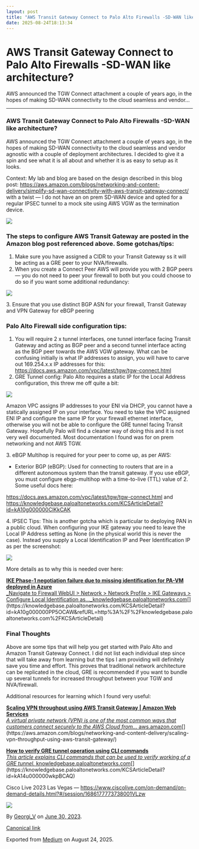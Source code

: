 ```yaml
---
layout: post
title: "AWS Transit Gateway Connect to Palo Alto Firewalls -SD-WAN like architecture?"
date: 2025-08-24T18:13:34
---
```


# AWS Transit Gateway Connect to Palo Alto Firewalls -SD-WAN like architecture?

AWS announced the TGW Connect attachment a couple of years ago, in the hopes of making SD-WAN connectivity to the cloud seamless and vendor… 

* * *

### AWS Transit Gateway Connect to Palo Alto Firewalls -SD-WAN like architecture?

AWS announced the TGW Connect attachment a couple of years ago, in the hopes of making SD-WAN connectivity to the cloud seamless and vendor agnostic with a couple of deployment architectures. I decided to give it a spin and see what it is all about and whether it is as easy to setup as it looks.

Context: My lab and blog are based on the design described in this blog post: <https://aws.amazon.com/blogs/networking-and-content-delivery/simplify-sd-wan-connectivity-with-aws-transit-gateway-connect/> with a twist — I do not have an on prem SD-WAN device and opted for a regular IPSEC tunnel to a mock site using AWS VGW as the termination device.

![](/assets/images/aws-transit-gateway-connect-to-palo-alto-firewalls-sd-wan-like-architecture-0.jpeg)

### The steps to configure AWS Transit Gateway are posted in the Amazon blog post referenced above. Some gotchas/tips:

  1. Make sure you have assigned a CIDR to your Transit Gateway ss it will be acting as a GRE peer to your NVA/firewalls.
  2. When you create a Connect Peer AWS will provide you with 2 BGP peers — you do not need to peer your firewall to both but you could choose to do so if you want some additional redundancy:



![](/assets/images/aws-transit-gateway-connect-to-palo-alto-firewalls-sd-wan-like-architecture-1.png)

3\. Ensure that you use distinct BGP ASN for your firewall, Transit Gateway and VPN Gateway for eBGP peering

### Palo Alto Firewall side configuration tips:

  1. You will require 2 x tunnel interfaces, one tunnel interface facing Transit Gateway and acting as BGP peer and a second tunnel interface acting as the BGP peer towards the AWS VGW gateway. What can be confusing initially is what IP addresses to assign, you will have to carve out 169.254.x.x IP addresses for this: <https://docs.aws.amazon.com/vpc/latest/tgw/tgw-connect.html>
  2. GRE Tunnel config: Palo Alto requires a static IP for the Local Address configuration, this threw me off quite a bit:

![](/assets/images/aws-transit-gateway-connect-to-palo-alto-firewalls-sd-wan-like-architecture-2.png)

Amazon VPC assigns IP addresses to your ENI via DHCP, you cannot have a statically assigned IP on your interface. You need to take the VPC assigned ENI IP and configure the same IP for your firewall ethernet interface, otherwise you will not be able to configure the GRE tunnel facing Transit Gateway. Hopefully Palo will find a cleaner way of doing this and it is not very well documented. Most documentation I found was for on prem networking and not AWS TGW.

3\. eBGP Multihop is required for your peer to come up, as per AWS:

  * Exterior BGP (eBGP): Used for connecting to routers that are in a different autonomous system than the transit gateway. If you use eBGP, you must configure ebgp-multihop with a time-to-live (TTL) value of 2. Some useful docs here:



<https://docs.aws.amazon.com/vpc/latest/tgw/tgw-connect.html> and <https://knowledgebase.paloaltonetworks.com/KCSArticleDetail?id=kA10g000000ClKkCAK>

4\. IPSEC Tips: This is another gotcha which is particular to deploying PAN in a public cloud. When configuring your IKE gateway you need to leave the Local IP Address setting as None (in the physical world this is never the case). Instead you supply a Local Identification IP and Peer Identification IP as per the screenshot:

![](/assets/images/aws-transit-gateway-connect-to-palo-alto-firewalls-sd-wan-like-architecture-3.png)

More details as to why this is needed over here:

[**IKE Phase-1 negotiation failure due to missing identification for PA-VM deployed in Azure**  
 _Navigate to Firewall WebUI &gt; Network &gt; Network Profile &gt; IKE Gateways &gt; Configure Local Identification as…_knowledgebase.paloaltonetworks.com](https://knowledgebase.paloaltonetworks.com/KCSArticleDetail?id=kA10g000000PP5OCAW&refURL=http%3A%2F%2Fknowledgebase.paloaltonetworks.com%2FKCSArticleDetail "https://knowledgebase.paloaltonetworks.com/KCSArticleDetail?id=kA10g000000PP5OCAW&refURL=http%3A%2F%2Fknowledgebase.paloaltonetworks.com%2FKCSArticleDetail")[](https://knowledgebase.paloaltonetworks.com/KCSArticleDetail?id=kA10g000000PP5OCAW&refURL=http%3A%2F%2Fknowledgebase.paloaltonetworks.com%2FKCSArticleDetail)

### Final Thoughts

Above are some tips that will help you get started with Palo Alto and Amazon Transit Gateway Connect. I did not list each individual step since that will take away from learning but the tips I am providing will definitely save you time and effort. This proves that traditional network architecture can be replicated in the cloud, GRE is recommended if you want to bundle up several tunnels for increased throughput between your TGW and NVA/firewall.

Additional resources for learning which I found very useful:

[**Scaling VPN throughput using AWS Transit Gateway | Amazon Web Services**  
 _A virtual private network (VPN) is one of the most common ways that customers connect securely to the AWS Cloud from…_ aws.amazon.com](https://aws.amazon.com/blogs/networking-and-content-delivery/scaling-vpn-throughput-using-aws-transit-gateway/ "https://aws.amazon.com/blogs/networking-and-content-delivery/scaling-vpn-throughput-using-aws-transit-gateway/")[](https://aws.amazon.com/blogs/networking-and-content-delivery/scaling-vpn-throughput-using-aws-transit-gateway/)

[**How to verify GRE tunnel operation using CLI commands**  
 _This article explains CLI commands that can be used to verify working of a GRE tunnel._ knowledgebase.paloaltonetworks.com](https://knowledgebase.paloaltonetworks.com/KCSArticleDetail?id=kA14u000000wkpBCAQ "https://knowledgebase.paloaltonetworks.com/KCSArticleDetail?id=kA14u000000wkpBCAQ")[](https://knowledgebase.paloaltonetworks.com/KCSArticleDetail?id=kA14u000000wkpBCAQ)

Cisco Live 2023 Las Vegas — <https://www.ciscolive.com/on-demand/on-demand-details.html?#/session/1686177773738001VLzw>

![](/assets/images/aws-transit-gateway-connect-to-palo-alto-firewalls-sd-wan-like-architecture-4.png)

By [Georgi_V](https://medium.com/@gvoden) on [June 30, 2023](https://medium.com/p/adbb5514c6ef).

[Canonical link](https://medium.com/@gvoden/aws-transit-gateway-connect-to-palo-alto-firewalls-sd-wan-like-architecture-adbb5514c6ef)

Exported from [Medium](https://medium.com) on August 24, 2025.
